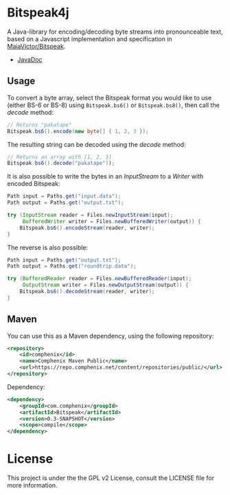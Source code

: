 # Bitspeak4j
A Java-library for encoding/decoding byte streams into pronounceable text, based on a 
Javascript implementation and specification in [MaiaVictor/Bitspeak](https://github.com/MaiaVictor/Bitspeak).

* [JavaDoc](https://comphenix.net/bitspeak/javadoc/index.html)

## Usage
To convert a byte array, select the Bitspeak format you would like to use (either BS-6 or BS-8) 
using `Bitspeak.bs6()` or `Bitspeak.bs8()`, then call the _decode_ method:
```java
// Returns "pakatape"
Bitspeak.bs6().encode(new byte[] { 1, 2, 3 }); 
```
The resulting string can be decoded using the _decode_ method:
```java
// Returns an array with [1, 2, 3]
Bitspeak.bs6().decode("pakatape")); 
```

It is also possible to write the bytes in an _InputStream_ to a _Writer_ with encoded Bitspeak:
```java
Path input = Paths.get("input.data");
Path output = Paths.get("output.txt");

try (InputStream reader = Files.newInputStream(input);
     BufferedWriter writer = Files.newBufferedWriter(output)) {
    Bitspeak.bs6().encodeStream(reader, writer);
}
```

The reverse is also possible:
```java
Path input = Paths.get("output.txt");
Path output = Paths.get("roundtrip.data");

try (BufferedReader reader = Files.newBufferedReader(input);
     OutputStream writer = Files.newOutputStream(output)) {
    Bitspeak.bs6().decodeStream(reader, writer);
}
```

## Maven

You can use this as a Maven dependency, using the following repository:
```XML
<repository>
    <id>comphenix</id>
    <name>Comphenix Maven Public</name>
    <url>https://repo.comphenix.net/content/repositories/public/</url>
</repository>
```

Dependency:
```XML
<dependency>
    <groupId>com.comphenix</groupId>
    <artifactId>Bitspeak</artifactId>
    <version>0.3-SNAPSHOT</version>
    <scope>compile</scope>
</dependency>
```

# License
This project is under the the GPL v2 License, consult the LICENSE file for more information.
